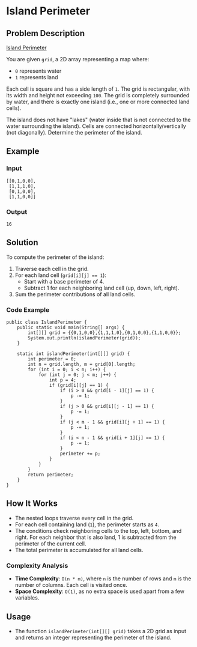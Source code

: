 # Island Perimeter

## Problem Description
[Island Perimeter](https://leetcode.com/problems/island-perimeter/description/)

You are given `grid`, a 2D array representing a map where:
- `0` represents water
- `1` represents land

Each cell is square and has a side length of `1`. The grid is rectangular, with its width and height not exceeding `100`. The grid is completely surrounded by water, and there is exactly one island (i.e., one or more connected land cells).

The island does not have "lakes" (water inside that is not connected to the water surrounding the island). Cells are connected horizontally/vertically (not diagonally). Determine the perimeter of the island.

## Example

### Input
```java[]
[[0,1,0,0],
 [1,1,1,0],
 [0,1,0,0],
 [1,1,0,0]]
```

### Output
```java[]
16
```

## Solution
To compute the perimeter of the island:
1. Traverse each cell in the grid.
2. For each land cell (`grid[i][j] == 1`):
    - Start with a base perimeter of 4.
    - Subtract 1 for each neighboring land cell (up, down, left, right).
3. Sum the perimeter contributions of all land cells.

### Code Example
```java[]
public class IslandPerimeter {
    public static void main(String[] args) {
        int[][] grid = {{0,1,0,0},{1,1,1,0},{0,1,0,0},{1,1,0,0}};
        System.out.println(islandPerimeter(grid));
    }

    static int islandPerimeter(int[][] grid) {
        int perimeter = 0;
        int n = grid.length, m = grid[0].length;
        for (int i = 0; i < n; i++) {
            for (int j = 0; j < m; j++) {
                int p = 4;
                if (grid[i][j] == 1) {
                    if (i > 0 && grid[i - 1][j] == 1) {
                        p -= 1;
                    }
                    if (j > 0 && grid[i][j - 1] == 1) {
                        p -= 1;
                    }
                    if (j < m - 1 && grid[i][j + 1] == 1) {
                        p -= 1;
                    }
                    if (i < n - 1 && grid[i + 1][j] == 1) {
                        p -= 1;
                    }
                    perimeter += p;
                }
            }
        }
        return perimeter;
    }
}
```

## How It Works
- The nested loops traverse every cell in the grid.
- For each cell containing land (`1`), the perimeter starts as `4`.
- The conditions check neighboring cells to the top, left, bottom, and right. For each neighbor that is also land, 1 is subtracted from the perimeter of the current cell.
- The total perimeter is accumulated for all land cells.

### Complexity Analysis
- **Time Complexity**: `O(n * m)`, where `n` is the number of rows and `m` is the number of columns. Each cell is visited once.
- **Space Complexity**: `O(1)`, as no extra space is used apart from a few variables.

## Usage
- The function `islandPerimeter(int[][] grid)` takes a 2D grid as input and returns an integer representing the perimeter of the island.

